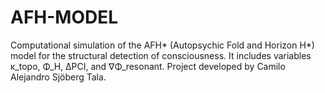 # AFH-MODEL
Computational simulation of the AFH* (Autopsychic Fold and Horizon H*) model for the structural detection of consciousness. It includes variables κ_topo, Φ_H, ΔPCI, and ∇Φ_resonant. Project developed by Camilo Alejandro Sjöberg Tala.
